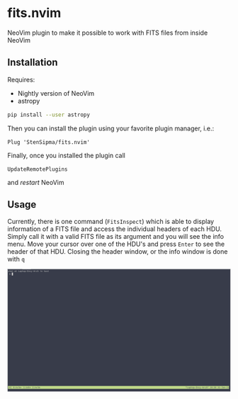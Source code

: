 # fits.nvim
NeoVim plugin to make it possible to work with FITS files from inside NeoVim

## Installation
Requires: 
- Nightly version of NeoVim
- astropy

```bash
pip install --user astropy
```

Then you can install the plugin using your favorite plugin manager, i.e.:
```viml
Plug 'StenSipma/fits.nvim'
```

Finally, once you installed the plugin call 
```
UpdateRemotePlugins
``` 
and _restart_ NeoVim

## Usage
Currently, there is one command (`FitsInspect`) which is able to display
information of a FITS file and access the individual headers of each HDU.
Simply call it with a valid FITS file as its argument and you will see the info
menu. Move your cursor over one of the HDU's and press `Enter` to see the
header of that HDU. Closing the header window, or the info window is done with `q`

![FitsInspect Example GIF](./resources/fits-inspect.gif)
